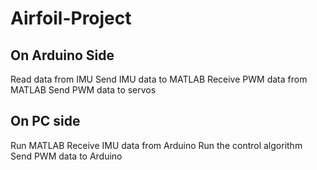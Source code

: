 # Airfoil-Project

## On Arduino Side
Read data from IMU
Send IMU data to MATLAB
Receive PWM data from MATLAB
Send PWM data to servos

## On PC side
Run MATLAB
Receive IMU data from Arduino
Run the control algorithm
Send PWM data to Arduino
